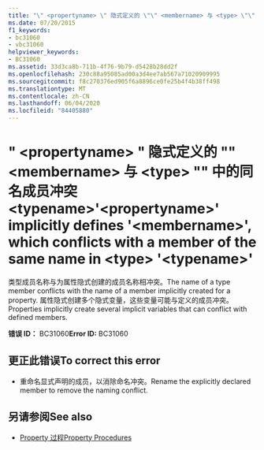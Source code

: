 ```yaml
---
title: "\" <propertyname> \" 隐式定义的 \"\" <membername> 与 <type> \"\" 中的同名成员冲突 <typename>"
ms.date: 07/20/2015
f1_keywords:
- bc31060
- vbc31060
helpviewer_keywords:
- BC31060
ms.assetid: 33d3ca8b-711b-4f76-9b79-d5428b28dd2f
ms.openlocfilehash: 230c88a95085ad00a3d4ee7ab567a71020909995
ms.sourcegitcommit: f8c270376ed905f6a8896ce0fe25b4f4b38ff498
ms.translationtype: MT
ms.contentlocale: zh-CN
ms.lasthandoff: 06/04/2020
ms.locfileid: "84405880"
---
```

# <a name="propertyname-implicitly-defines-membername-which-conflicts-with-a-member-of-the-same-name-in-type-typename"></a><span data-ttu-id="2d46b-102">" \<propertyname> " 隐式定义的 "" \<membername> 与 \<type> "" 中的同名成员冲突 \<typename></span><span class="sxs-lookup"><span data-stu-id="2d46b-102">'\<propertyname>' implicitly defines '\<membername>', which conflicts with a member of the same name in \<type> '\<typename>'</span></span>
<span data-ttu-id="2d46b-103">类型成员名称与为属性隐式创建的成员名称相冲突。</span><span class="sxs-lookup"><span data-stu-id="2d46b-103">The name of a type member conflicts with the name of a member implicitly created for a property.</span></span> <span data-ttu-id="2d46b-104">属性隐式创建多个隐式变量，这些变量可能与定义的成员冲突。</span><span class="sxs-lookup"><span data-stu-id="2d46b-104">Properties implicitly create several implicit variables that can conflict with defined members.</span></span>  
  
 <span data-ttu-id="2d46b-105">**错误 ID：** BC31060</span><span class="sxs-lookup"><span data-stu-id="2d46b-105">**Error ID:** BC31060</span></span>  
  
## <a name="to-correct-this-error"></a><span data-ttu-id="2d46b-106">更正此错误</span><span class="sxs-lookup"><span data-stu-id="2d46b-106">To correct this error</span></span>  
  
- <span data-ttu-id="2d46b-107">重命名显式声明的成员，以消除命名冲突。</span><span class="sxs-lookup"><span data-stu-id="2d46b-107">Rename the explicitly declared member to remove the naming conflict.</span></span>  
  
## <a name="see-also"></a><span data-ttu-id="2d46b-108">另请参阅</span><span class="sxs-lookup"><span data-stu-id="2d46b-108">See also</span></span>

- [<span data-ttu-id="2d46b-109">Property 过程</span><span class="sxs-lookup"><span data-stu-id="2d46b-109">Property Procedures</span></span>](../programming-guide/language-features/procedures/property-procedures.md)
